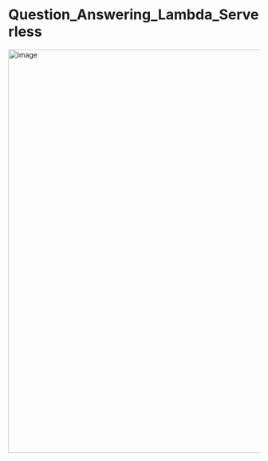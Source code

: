 # Question_Answering_Lambda_Serverless


<img width="808" alt="image" src="https://user-images.githubusercontent.com/57321948/217519093-1fdc7a70-1706-4457-85f9-724c3847addd.png">

